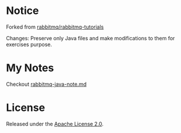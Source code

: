 # Notice

Forked from [rabbitmq/rabbitmq-tutorials](https://github.com/rabbitmq/rabbitmq-tutorials)

Changes: Preserve only Java files and make modifications to them for exercises purpose.

# My Notes

Checkout [rabbitmq-java-note.md](./rabbitmq-java-note.md)

# License

Released under the [Apache License 2.0](https://www.apache.org/licenses/LICENSE-2.0.txt).
